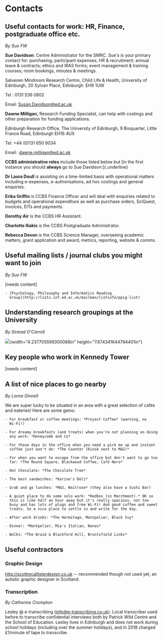 Contacts
========

Useful contacts for work: HR, Finance, postgraduate office etc.
---------------------------------------------------------------

*By Sue FW*

**Sue Davidson**: Centre Administrator for the SMRC. Sue's is your
primary contact for: purchasing; participant expenses; HR & recruitment;
annual leave & contracts; ethics and IRAS forms; event management &
training courses; room bookings, minutes & meetings.

Salvesen Mindroom Research Centre, Child Life & Health, University of
Edinburgh, 20 Sylvan Place, Edinburgh  EH9 1UW

Tel : 0131 536 0802

Email: <Susan.Davidson@ed.ac.uk>

**Dawne Milligan,** Research Funding Specialist, can help with costings
and other preparation for funding applications.

Edinburgh Research Office, The University of Edinburgh, 9 Bioquarter,
Little France Road, Edinburgh EH16 4UX

Tel: +44 (0)131 650 9034

Email:  <dawne.milligan@ed.ac.uk>  

**CCBS administrative roles** include those listed below but [in the
first instance you should **always** go to Sue Davidson:]{.underline}

**Dr Laura Doull** is assisting on a time-limited basis with operational
matters including e-expenses, e-authorisations, ad hoc costings and
general enquiries.

**Erika Griffin** is CCBS Finance Officer and will deal with enquiries
related to budgets and operational expenditure as well as purchase
orders, SciQuest, invoices, EITs and payments.

**Dorothy Air** is the CCBS HR Assistant.

**Charlotte Iliakis** is the CCBS Postgraduate Administrator.

**Rebecca Devon** is the CCBS Science Manager, overseeing academic
matters, grant application and award, metrics, reporting, website &
comms.

Useful mailing lists / journal clubs you might want to join
-----------------------------------------------------------

*By Sue FW*

\[needs content\]

    - [Psychology, Philosophy and Informatics Reading
      Group](http://lists.inf.ed.ac.uk/mailman/listinfo/ppig-list)

Understanding research groupings at the University
--------------------------------------------------

*By Sinéad O'Carroll*

![](media/image1.png){width="4.237705599300088in"
height="7.674341644794401in"}

Key people who work in Kennedy Tower
------------------------------------

\[needs content\]

A list of nice places to go nearby
----------------------------------

*By Lorna Ginnell*

We are super lucky to be situated in an area with a great selection of
cafés and eateries! Here are some gems:

    - For breakfast or coffee meetings: *Project Coffee* (warning, no
      Wi-Fi!)

    - For dreamy breakfasts (and treats) when you're not planning on doing
      any work: *Honeycomb and Co*

    - For those days in the office when you need a pick me up and instant
      coffee just won't do: *The Counter (Kiosk next to M&S)*

    - For when you want to escape from the office but don't want to go too
      far: *The Round Square, Blackwood Coffee, Café Nero*

    - Hot Chocolate: *The Chocolate Tree*

    - The best sandwiches: *Karine's Deli*

    - Grab and go lunches: *M&S, Waitrose* (they also have a Sushi Bar)

    - A quiet place to do some solo work: *Redbox (in Marchmont).* OK so
      this is like half an hour away but it's really spacious, not too
      busy and has lots of plugs and free Wi-Fi! And good coffee and sweet
      treats. So a nice place to settle in and write for the day.

    - After work drinks: *The Hermitage, Montpelier, Black Ivy*

    - Dinner: *Montpelier, Mia's Italian, Nonas*

    - Walks: *The Braid & Blackford Hill, Bruntsfield Links*

Useful contractors
------------------

### Graphic Design

<http://scottmcallisterdesign.co.uk> -- recommended though not used yet,
an autistic graphic designer in Scotland.

### Transcription

*By Catherine Crompton*

Lesley @ e-transcribing (<info@e-transcribing.co.uk>). Local transcriber
used before to transcribe confidential interviews both by Patrick Wild
Centre and the School of Education. Lesley lives in Edinburgh and does
not work during school holidays (including over the summer holidays),
and in 2018 charged £1/minute of tape to transcribe.
